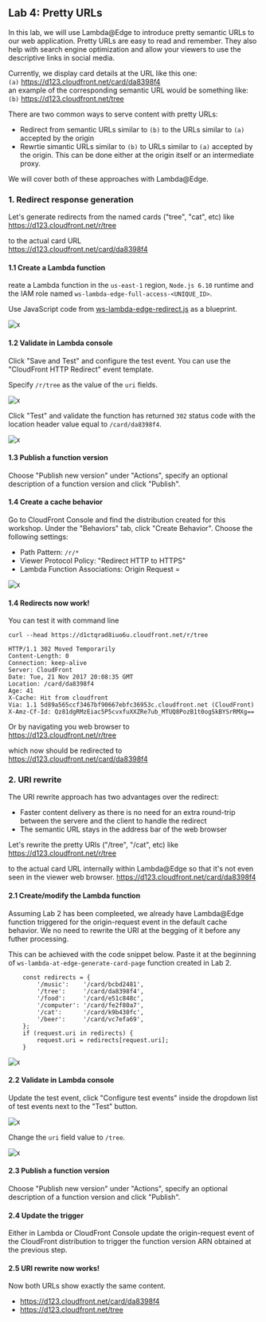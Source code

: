## Lab 4: Pretty URLs

In this lab, we will use Lambda@Edge to introduce pretty semantic URLs to our web application. Pretty URLs are easy to read and remember. They also help with search engine optimization and allow your viewers to use the descriptive links in social media.

Currently, we display card details at the URL like this one:  
`(a)` https://d123.cloudfront.net/card/da8398f4  
an example of the corresponding semantic URL would be something like:  
`(b)` https://d123.cloudfront.net/tree

There are two common ways to serve content with pretty URLs:
* Redirect from semantic URLs similar to `(b)` to the URLs similar to `(a)` accepted by the origin
* Rewrtie simantic URLs similar to `(b)` to URLs similar to `(a)` accepted by the origin. This can be done either at the origin itself or an intermediate proxy.

We will cover both of these approaches with Lambda@Edge.

### 1. Redirect response generation

Let's generate redirects from the named cards ("tree", "cat", etc) like  
https://d123.cloudfront.net/r/tree  

to the actual card URL  
https://d123.cloudfront.net/card/da8398f4

#### 1.1 Create a Lambda function

reate a Lambda function in the `us-east-1` region, `Node.js 6.10` runtime and the IAM role named `ws-lambda-edge-full-access-<UNIQUE_ID>`.

Use JavaScript code from [ws-lambda-edge-redirect.js](./ws-lambda-edge-redirect.js) as a blueprint.

![x](./img/01-create-function.png)

#### 1.2 Validate in Lambda console

Click "Save and Test" and configure the test event. You can use the "CloudFront HTTP Redirect" event template. 

Specify `/r/tree` as the value of the `uri` fields.

![x](./img/03-configure-test-event.png)

Click "Test" and validate the function has returned `302` status code with the location header value equal to `/card/da8398f4`.

![x](./img/04-test-invoke-successful.png)

#### 1.3 Publish a function version

Choose "Publish new version" under "Actions", specify an optional description of a function version and click "Publish".

#### 1.4 Create a cache behavior

Go to CloudFront Console and find the distribution created for this workshop. Under the "Behaviors" tab, click "Create Behavior". Choose the following settings:
* Path Pattern: `/r/*`
* Viewer Protocol Policy: "Redirect HTTP to HTTPS"
* Lambda Function Associations: Origin Request = <lambda version ARN from the previous step>
  
![x](./img/05-create-cache-behavior.png)

#### 1.4 Redirects now work!

You can test it with command line

```
curl --head https://d1ctqrad8iuo6u.cloudfront.net/r/tree

HTTP/1.1 302 Moved Temporarily
Content-Length: 0
Connection: keep-alive
Server: CloudFront
Date: Tue, 21 Nov 2017 20:08:35 GMT
Location: /card/da8398f4
Age: 41
X-Cache: Hit from cloudfront
Via: 1.1 5d89a565ccf3467bf90667ebfc36953c.cloudfront.net (CloudFront)
X-Amz-Cf-Id: Qz81dgRMzEiac5P5cvxfuXXZRe7ub_MTUQ8PozB1t0ogSkBYSrRMXg==
```

Or by navigating you web browser to  
https://d123.cloudfront.net/r/tree  

which now should be redirected to  
https://d123.cloudfront.net/card/da8398f4  

### 2. URI rewrite

The URI rewrite approach has two advantages over the redirect:
* Faster content delivery as there is no need for an extra round-trip between the servere and the client to handle the redirect
* The semantic URL stays in the address bar of the web browser

Let's rewrite the pretty URIs ("/tree", "/cat", etc) like  
https://d123.cloudfront.net/r/tree  

to the actual card URL internally within Lambda@Edge so that it's not even seen in the viewer web browser.
https://d123.cloudfront.net/card/da8398f4


#### 2.1 Create/modify the Lambda function

Assuming Lab 2 has been compleeted, we already have Lambda@Edge function triggered for the origin-request event in the default cache behavior. We no need to rewrite the URI at the begging of it before any futher processing.

This can be achieved with the code snippet below. Paste it at the beginning of `ws-lambda-at-edge-generate-card-page` function created in Lab 2.

```
    const redirects = {
        '/music':    '/card/bcbd2481',
        '/tree':     '/card/da8398f4',
        '/food':     '/card/e51c848c',
        '/computer': '/card/fe2f80a7',
        '/cat':      '/card/k9b430fc',
        '/beer':     '/card/vc7efa69',
    };
    if (request.uri in redirects) {
        request.uri = redirects[request.uri];
    }
```

![x](./img/11-modify-function.png)

#### 2.2 Validate in Lambda console

Update the test event, click "Configure test events" inside the dropdown list of test events next to the "Test" button.

![x](./img/12-configure-test-event.png)

Change the `uri` field value to `/tree`.

![x](./img/13-configure-test-event.png)

#### 2.3 Publish a function version

Choose "Publish new version" under "Actions", specify an optional description of a function version and click "Publish".

#### 2.4 Update the trigger

Either in Lambda or CloudFront Console update the origin-request event of the CloudFront distribution to trigger the function version ARN obtained at the previous step.

#### 2.5 URI rewrite now works!

Now both URLs show exactly the same content.

* https://d123.cloudfront.net/card/da8398f4  
* https://d123.cloudfront.net/tree
